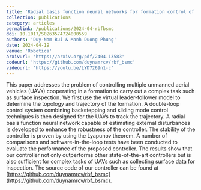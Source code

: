 ```yaml
---
title: 'Radial basis function neural networks for formation control of unmanned aerial vehicles'
collection: publications
category: articles
permalink: /publications/2024-04-rbfbsmc
doi: 10.1017/S0263574724000559
authors: 'Duy-Nam Bui & Manh Duong Phung'
date: 2024-04-19
venue: 'Robotica'
arxivurl: 'https://arxiv.org/pdf/2404.13583'
codeurl: 'https://github.com/duynamrcv/rbf_bsmc'
videourl: 'https://youtu.be/LYD7269n1-c'
---
```


This paper addresses the problem of controlling multiple unmanned aerial vehicles (UAVs) cooperating in a formation to carry out a complex task such as surface inspection. We first use the virtual leader-follower model to determine the topology and trajectory of the formation. A double-loop control system combining backstepping and sliding mode control techniques is then designed for the UAVs to track the trajectory. A radial basis function neural network capable of estimating external disturbances is developed to enhance the robustness of the controller. The stability of the controller is proven by using the Lyapunov theorem. A number of comparisons and software-in-the-loop tests have been conducted to evaluate the performance of the proposed controller. The results show that our controller not only outperforms other state-of-the-art controllers but is also sufficient for complex tasks of UAVs such as collecting surface data for inspection. The source code of our controller can be found at [https://github.com/duynamrcv/rbf_bsmc](https://github.com/duynamrcv/rbf_bsmc).
